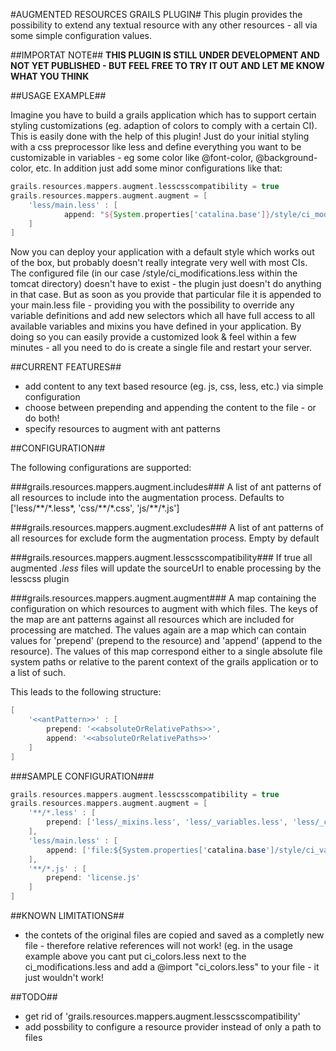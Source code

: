 #AUGMENTED RESOURCES GRAILS PLUGIN#
This plugin provides the possibility to extend any textual resource with any other resources - all via some simple configuration values.

##IMPORTAT NOTE##
**THIS PLUGIN IS STILL UNDER DEVELOPMENT AND NOT YET PUBLISHED - BUT FEEL FREE TO TRY IT OUT AND LET ME KNOW WHAT YOU THINK**

##USAGE EXAMPLE##

Imagine you have to build a grails application which has to support certain styling customizations (eg. adaption of colors to comply with a certain CI).
This is easily done with the help of this plugin! Just do your initial styling with a css preprocessor like less and define everything you want to be customizable in variables - eg some color like @font-color, @background-color, etc.
In addition just add some minor configurations like that:

```groovy
grails.resources.mappers.augment.lesscsscompatibility = true
grails.resources.mappers.augment.augment = [
	'less/main.less' : [
			append: "${System.properties['catalina.base']}/style/ci_modifications.less"
	]
]
```

Now you can deploy your application with a default style which works out of the box, but probably doesn't really integrate very well with most CIs.
The configured file (in our case /style/ci_modifications.less within the tomcat directory) doesn't have to exist - the plugin just doesn't do anything in that case.
But as soon as you provide that particular file it is appended to your main.less file - providing you with the possibility to override any variable definitions and add new selectors which all have full access to all available variables and mixins you have defined in your application.
By doing so you can easily provide a customized look & feel within a few minutes - all you need to do is create a single file and restart your server.

##CURRENT FEATURES##

* add content to any text based resource (eg. js, css, less, etc.) via simple configuration
* choose between prepending and appending the content to the file - or do both!
* specify resources to augment with ant patterns

##CONFIGURATION##

The following configurations are supported:

###grails.resources.mappers.augment.includes###
A list of ant patterns of all resources to include into the augmentation process. Defaults to ['less/\*\*/\*.less*, 'css/\*\*/\*.css', 'js/\*\*/\*.js']

###grails.resources.mappers.augment.excludes###
A list of ant patterns of all resources for exclude form the augmentation process. Empty by default

###grails.resources.mappers.augment.lesscsscompatibility###
If true all augmented *.less* files will update the sourceUrl to enable processing by the lesscss plugin

###grails.resources.mappers.augment.augment###
A map containing the configuration on which resources to augment with which files.
The keys of the map are ant patterns against all resources which are included for processing are matched.
The values again are a map which can contain values for 'prepend' (prepend to the resource) and 'append' (append to the resource).
The values of this map correspond either to a single absolute file system paths or relative to the parent context of the grails application or to a list of such.

This leads to the following structure:

```groovy
[
    '<<antPattern>>' : [
        prepend: '<<absoluteOrRelativePaths>>',
        append: '<<absoluteOrRelativePaths>>'
    ]
]
```


###SAMPLE CONFIGURATION###


```groovy
grails.resources.mappers.augment.lesscsscompatibility = true
grails.resources.mappers.augment.augment = [
    '**/*.less' : [
        prepend: ['less/_mixins.less', 'less/_variables.less', 'less/_colors.less']
    ],
    'less/main.less' : [
        append: ['file:${System.properties['catalina.base']/style/ci_variables.less', 'file:${System.properties['catalina.base']/style/ci_styles.less']
    ],
    '**/*.js' : [
        prepend: 'license.js'
    ]
]
```



##KNOWN LIMITATIONS##

* the contets of the original files are copied and saved as a completly new file - therefore relative references will not work! (eg. in the usage example above you cant put ci_colors.less next to the ci_modifications.less and add a @import "ci_colors.less" to your file - it just wouldn't work!

##TODO##

* get rid of 'grails.resources.mappers.augment.lesscsscompatibility'
* add possbility to configure a resource provider instead of only a path to files
